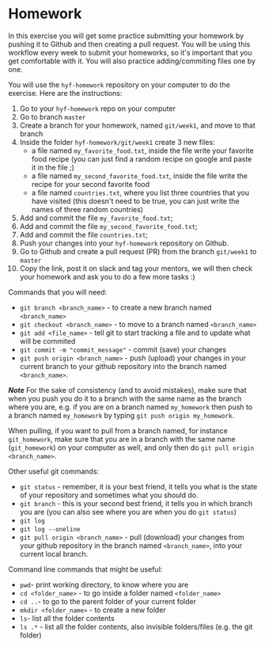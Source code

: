 # Homework

In this exercise you will get some practice submitting your homework by pushing it to Github and then creating a pull request. 
You will be using this workflow every week to submit your homeworks, so it's important that you get comfortable with it.
You will also practice adding/commiting files one by one.

You will use the `hyf-homework` repository on your computer to do the exercise. Here are the instructions:

1. Go to your `hyf-homework` repo on your computer
2. Go to branch `master`
3. Create a branch for your homework, named `git/week1`, and move to that branch
4. Inside the folder `hyf-homework/git/week1` create 3 new files:
   - a file named `my_favorite_food.txt`, inside the file write your favorite food recipe (you can just find a random recipe on google and paste it in the file ;) 
   - a file named `my_second_favorite_food.txt`, inside the file write the recipe for your second favorite food
   - a file named `countries.txt`, where you list three countries that you have visited (this doesn't need to be true, you can just write the names of three random countries)
5. Add and commit the file `my_favorite_food.txt`;
6. Add and commit the file `my_second_favorite_food.txt`;
7. Add and commit the file `countries.txt`;
8. Push your changes into your `hyf-homework` repository on Github.
9. Go to Github and create a pull request (PR) from the branch `git/week1` to `master`
10. Copy the link, post it on slack and tag your mentors, we will then check your homework and ask you to do a few more tasks :)


Commands that you will need: 
 - `git branch <branch_name>` - to create a new branch named `<branch_name>`
 - `git checkout <branch_name>` - to move to a branch named `<branch_name>`
 - `git add <file_name>` - tell git to start tracking a file and to update what will be commited
 - `git commit -m "commit_message"` - commit (save) your changes
 - `git push origin <branch_name>` - push (upload) your changes in your current branch to your github repository into the branch named `<branch_name>`.
 
 
 ***Note***
  For the sake of consistency (and to avoid mistakes), make sure that when you push you do it to a branch with the same name as the branch where you are, e.g. if you are on a branch named `my_homework` then push to a branch named `my_homework` by typing `git push origin my_homework`.
  
  When pulling, if you want to pull from a branch named, for instance `git_homework`, make sure that you are in a branch with the same name (`git_homework`) on your computer as well, and only then do `git pull origin <branch_name>`.


Other useful git commands:
 - `git status` - remember, it is your best friend, it tells you what is the state of your repository and sometimes what you should do.
 - `git branch` - this is your second best friend, it tells you in which branch you are (you can also see where you are when you do `git status`)
 - `git log`
 - `git log --oneline`
 - `git pull origin <branch_name>` - pull (download) your changes from your github repository in the branch named `<branch_name>`, into your current local branch. 

Command line commands that might be useful:
 - `pwd`- print working directory, to know where you are 
 - `cd <folder_name>` - to go inside a folder named `<folder_name>` 
 - `cd ..`- to go to the parent folder of your current folder
 - `mkdir <folder_name>` - to create a new folder
 - `ls`- list all the folder contents
 - `ls .*` - list all the folder contents, also invisible folders/files (e.g. the git folder)
